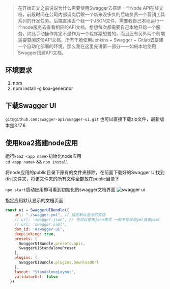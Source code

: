 > 在开始正文之前说说为什么需要使用Swagger去搭建一个Node API在线文档，前段时间在公司内部调岗后跟一个新来没多久的后端负责一个营销工具系列的开发任务。后端直接丢个我一个JSON文件，需要我自己本地运行一个node服务去查看相应的API文档，想想每次都需要自己本地开启一个服务，如此手动操作肯定不是作为一个程序猿想要的，而且还有另外两个前端需要查阅这份API文档，所有干脆使用Jenkins + Swagger + Gitlab去搭建一个自动化部署的环境，那么我在这里先讲第一部分——如何本地使用Swagger搭建API文档。

## 环境要求
1. npm
2. npm install -g koa-generator

## 下载Swagger UI
`git@github.com:swagger-api/swagger-ui.git`
也可以直接下载zip文件，最新版本是3.17.6

## 使用koa2搭建node应用
运行`koa2 <app name>`初始化node应用  
`cd <app name>` && `npm install`  

将node应用的public目录下原有的文件夹移除，在前面下载好的Swagger UI找到dist文件夹，将该文件夹的所有文件全部放在public目录下

`npm start`启动应用即可看到初始化的swagger文档界面
![swagger ui]([./images/20180728141753.png])

指定应用默认显示的文档页面

```javascript
const ui = SwaggerUIBundle({
    url: "./swagger.yml", // 指定默认显示的文档
    // url: 'swagger.json', // 也可以使用json格式 一般书写采用yml或者yaml
	// url: 'swagger.yaml',
    dom_id: '#swagger-ui',
    deepLinking: true,
    presets: [
      SwaggerUIBundle.presets.apis,
      SwaggerUIStandalonePreset
    ],
    plugins: [
      SwaggerUIBundle.plugins.DownloadUrl
    ],
    layout: "StandaloneLayout",
    validatorUrl: false
  })
```
